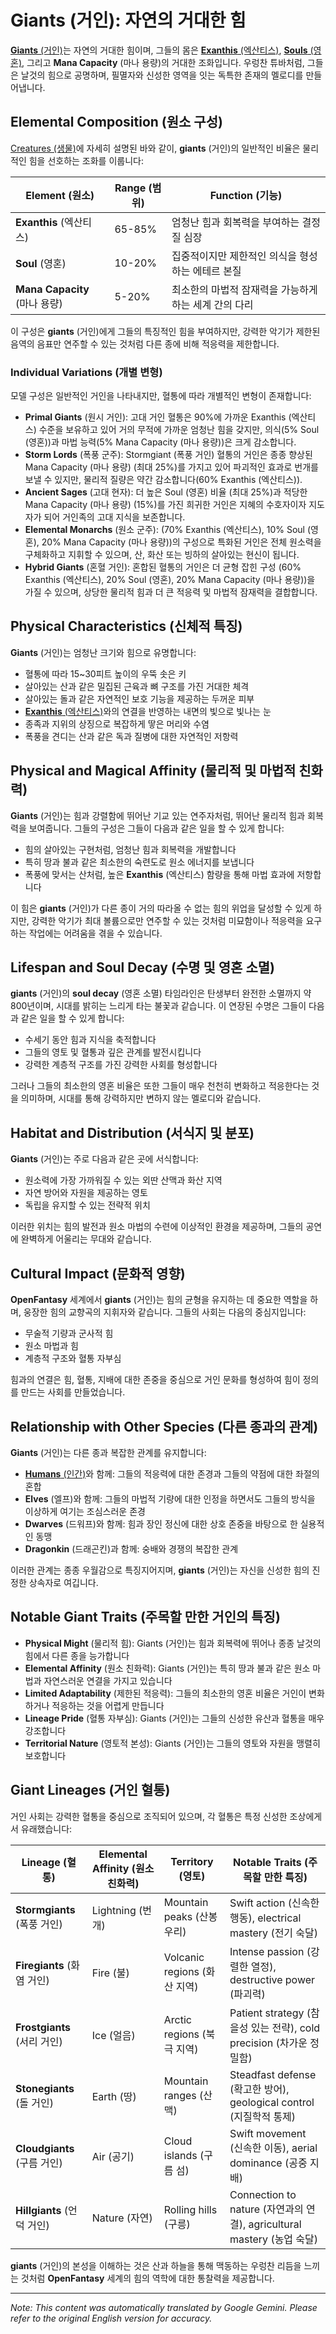 # **Giants** (거인): 자연의 거대한 힘

[**Giants** (거인)](/codex/Creatures/Giants.md)는 자연의 거대한 힘이며, 그들의 몸은 [**Exanthis** (엑산티스)](/codex/Basic/Exanthis.md), [**Souls** (영혼)](/codex/Basic/Soul.md), 그리고 **Mana Capacity** (마나 용량)의 거대한 조화입니다. 우렁찬 튜바처럼, 그들은 날것의 힘으로 공명하며, 필멸자와 신성한 영역을 잇는 독특한 존재의 멜로디를 만들어냅니다.

## Elemental Composition (원소 구성)

[Creatures (생물)](/codex/Creatures/Creatures.md)에 자세히 설명된 바와 같이, **giants** (거인)의 일반적인 비율은 물리적인 힘을 선호하는 조화를 이룹니다:

| Element (원소) | Range (범위) | Function (기능) |
|---------|------------|----------|
| **Exanthis** (엑산티스) | 65-85% | 엄청난 힘과 회복력을 부여하는 결정질 심장 |
| **Soul** (영혼) | 10-20% | 집중적이지만 제한적인 의식을 형성하는 에테르 본질 |
| **Mana Capacity** (마나 용량) | 5-20% | 최소한의 마법적 잠재력을 가능하게 하는 세계 간의 다리 |

이 구성은 **giants** (거인)에게 그들의 특징적인 힘을 부여하지만, 강력한 악기가 제한된 음역의 음표만 연주할 수 있는 것처럼 다른 종에 비해 적응력을 제한합니다.

### Individual Variations (개별 변형)

모델 구성은 일반적인 거인을 나타내지만, 혈통에 따라 개별적인 변형이 존재합니다:

- **Primal Giants** (원시 거인): 고대 거인 혈통은 90%에 가까운 Exanthis (엑산티스) 수준을 보유하고 있어 거의 무적에 가까운 엄청난 힘을 갖지만, 의식(5% Soul (영혼))과 마법 능력(5% Mana Capacity (마나 용량))은 크게 감소합니다.
- **Storm Lords** (폭풍 군주): Stormgiant (폭풍 거인) 혈통의 거인은 종종 향상된 Mana Capacity (마나 용량) (최대 25%)를 가지고 있어 파괴적인 효과로 번개를 보낼 수 있지만, 물리적 질량은 약간 감소합니다(60% Exanthis (엑산티스)).
- **Ancient Sages** (고대 현자): 더 높은 Soul (영혼) 비율 (최대 25%)과 적당한 Mana Capacity (마나 용량) (15%)를 가진 희귀한 거인은 지혜의 수호자이자 지도자가 되어 거인족의 고대 지식을 보존합니다.
- **Elemental Monarchs** (원소 군주): (70% Exanthis (엑산티스), 10% Soul (영혼), 20% Mana Capacity (마나 용량))의 구성으로 특화된 거인은 전체 원소력을 구체화하고 지휘할 수 있으며, 산, 화산 또는 빙하의 살아있는 현신이 됩니다.
- **Hybrid Giants** (혼혈 거인): 혼합된 혈통의 거인은 더 균형 잡힌 구성 (60% Exanthis (엑산티스), 20% Soul (영혼), 20% Mana Capacity (마나 용량))을 가질 수 있으며, 상당한 물리적 힘과 더 큰 적응력 및 마법적 잠재력을 결합합니다.

## Physical Characteristics (신체적 특징)

**Giants** (거인)는 엄청난 크기와 힘으로 유명합니다:
- 혈통에 따라 15~30피트 높이의 우뚝 솟은 키
- 살아있는 산과 같은 밀집된 근육과 뼈 구조를 가진 거대한 체격
- 살아있는 돌과 같은 자연적인 보호 기능을 제공하는 두꺼운 피부
- [**Exanthis** (엑산티스)](/codex/Basic/Exanthis.md)와의 연결을 반영하는 내면의 빛으로 빛나는 눈
- 종족과 지위의 상징으로 복잡하게 땋은 머리와 수염
- 폭풍을 견디는 산과 같은 독과 질병에 대한 자연적인 저항력

## Physical and Magical Affinity (물리적 및 마법적 친화력)

**Giants** (거인)는 힘과 강렬함에 뛰어난 기교 있는 연주자처럼, 뛰어난 물리적 힘과 회복력을 보여줍니다. 그들의 구성은 그들이 다음과 같은 일을 할 수 있게 합니다:
- 힘의 살아있는 구현처럼, 엄청난 힘과 회복력을 개발합니다
- 특히 땅과 불과 같은 최소한의 숙련도로 원소 에너지를 보냅니다
- 폭풍에 맞서는 산처럼, 높은 **Exanthis** (엑산티스) 함량을 통해 마법 효과에 저항합니다

이 힘은 **giants** (거인)가 다른 종이 거의 따라올 수 없는 힘의 위업을 달성할 수 있게 하지만, 강력한 악기가 최대 볼륨으로만 연주할 수 있는 것처럼 미묘함이나 적응력을 요구하는 작업에는 어려움을 겪을 수 있습니다.

## Lifespan and Soul Decay (수명 및 영혼 소멸)

**giants** (거인)의 **soul decay** (영혼 소멸) 타임라인은 탄생부터 완전한 소멸까지 약 800년이며, 시대를 밝히는 느리게 타는 불꽃과 같습니다. 이 연장된 수명은 그들이 다음과 같은 일을 할 수 있게 합니다:
- 수세기 동안 힘과 지식을 축적합니다
- 그들의 영토 및 혈통과 깊은 관계를 발전시킵니다
- 강력한 계층적 구조를 가진 강력한 사회를 형성합니다

그러나 그들의 최소한의 영혼 비율은 또한 그들이 매우 천천히 변화하고 적응한다는 것을 의미하며, 시대를 통해 강력하지만 변하지 않는 멜로디와 같습니다.

## Habitat and Distribution (서식지 및 분포)

**Giants** (거인)는 주로 다음과 같은 곳에 서식합니다:
- 원소력에 가장 가까워질 수 있는 외딴 산맥과 화산 지역
- 자연 방어와 자원을 제공하는 영토
- 독립을 유지할 수 있는 전략적 위치

이러한 위치는 힘의 발전과 원소 마법의 수련에 이상적인 환경을 제공하며, 그들의 공연에 완벽하게 어울리는 무대와 같습니다.

## Cultural Impact (문화적 영향)

**OpenFantasy** 세계에서 **giants** (거인)는 힘의 균형을 유지하는 데 중요한 역할을 하며, 웅장한 힘의 교향곡의 지휘자와 같습니다. 그들의 사회는 다음의 중심지입니다:
- 무술적 기량과 군사적 힘
- 원소 마법과 힘
- 계층적 구조와 혈통 자부심

힘과의 연결은 힘, 혈통, 지배에 대한 존중을 중심으로 거인 문화를 형성하여 힘이 정의를 만드는 사회를 만들었습니다.

## Relationship with Other Species (다른 종과의 관계)

**Giants** (거인)는 다른 종과 복잡한 관계를 유지합니다:
- [**Humans** (인간)](/codex/Creatures/Human.md)와 함께: 그들의 적응력에 대한 존경과 그들의 약점에 대한 좌절의 혼합
- **Elves** (엘프)와 함께: 그들의 마법적 기량에 대한 인정을 하면서도 그들의 방식을 이상하게 여기는 조심스러운 존경
- **Dwarves** (드워프)와 함께: 힘과 장인 정신에 대한 상호 존중을 바탕으로 한 실용적인 동맹
- **Dragonkin** (드래곤킨)과 함께: 숭배와 경쟁의 복잡한 관계

이러한 관계는 종종 우월감으로 특징지어지며, **giants** (거인)는 자신을 신성한 힘의 진정한 상속자로 여깁니다.

## Notable Giant Traits (주목할 만한 거인의 특징)

- **Physical Might** (물리적 힘): Giants (거인)는 힘과 회복력에 뛰어나 종종 날것의 힘에서 다른 종을 능가합니다
- **Elemental Affinity** (원소 친화력): Giants (거인)는 특히 땅과 불과 같은 원소 마법과 자연스러운 연결을 가지고 있습니다
- **Limited Adaptability** (제한된 적응력): 그들의 최소한의 영혼 비율은 거인이 변화하거나 적응하는 것을 어렵게 만듭니다
- **Lineage Pride** (혈통 자부심): Giants (거인)는 그들의 신성한 유산과 혈통을 매우 강조합니다
- **Territorial Nature** (영토적 본성): Giants (거인)는 그들의 영토와 자원을 맹렬히 보호합니다

## Giant Lineages (거인 혈통)

거인 사회는 강력한 혈통을 중심으로 조직되어 있으며, 각 혈통은 특정 신성한 조상에게서 유래했습니다:

| Lineage (혈통) | Elemental Affinity (원소 친화력) | Territory (영토) | Notable Traits (주목할 만한 특징) |
|---------|---------------|---------|-------------------|
| **Stormgiants** (폭풍 거인) | Lightning (번개) | Mountain peaks (산봉우리) | Swift action (신속한 행동), electrical mastery (전기 숙달) |
| **Firegiants** (화염 거인) | Fire (불) | Volcanic regions (화산 지역) | Intense passion (강렬한 열정), destructive power (파괴력) |
| **Frostgiants** (서리 거인) | Ice (얼음) | Arctic regions (북극 지역) | Patient strategy (참을성 있는 전략), cold precision (차가운 정밀함) |
| **Stonegiants** (돌 거인) | Earth (땅) | Mountain ranges (산맥) | Steadfast defense (확고한 방어), geological control (지질학적 통제) |
| **Cloudgiants** (구름 거인) | Air (공기) | Cloud islands (구름 섬) | Swift movement (신속한 이동), aerial dominance (공중 지배) |
| **Hillgiants** (언덕 거인) | Nature (자연) | Rolling hills (구릉) | Connection to nature (자연과의 연결), agricultural mastery (농업 숙달) |

**giants** (거인)의 본성을 이해하는 것은 산과 하늘을 통해 맥동하는 우렁찬 리듬을 느끼는 것처럼 **OpenFantasy** 세계의 힘의 역학에 대한 통찰력을 제공합니다.


---
_Note: This content was automatically translated by Google Gemini. Please refer to the original English version for accuracy._